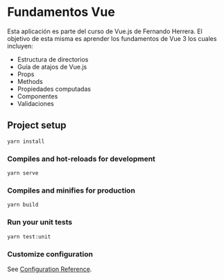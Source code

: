 # Fundamentos Vue
Esta aplicación es parte del curso de Vue.js de Fernando Herrera. El objetivo de esta misma es aprender los fundamentos de Vue 3 los cuales incluyen:
- Estructura de directorios
- Guía de atajos de Vue.js
- Props
- Methods
- Propiedades computadas
- Componentes
- Validaciones

## Project setup
```
yarn install
```

### Compiles and hot-reloads for development
```
yarn serve
```

### Compiles and minifies for production
```
yarn build
```

### Run your unit tests
```
yarn test:unit
```

### Customize configuration
See [Configuration Reference](https://cli.vuejs.org/config/).
